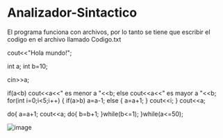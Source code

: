 # Analizador-Sintactico
El programa funciona con archivos, por lo tanto se tiene que escribir el codigo en el archivo llamado Codigo.txt


cout<<"Hola mundo!";

int a;
int b=10;

cin>>a;

if(a<b)
	cout<<a<<" es menor a "<<b;
else
	cout<<a<<" es mayor a "<<b;
for(int i=0;i<5;i++)
{
	if(a>b)
		a=a-1;
	else
	{
		a=a+1;
	}
	cout<<i;
}
cout<<a;

do{
	a=a+1;
	cout<<a;
	do{
		b=b+1;
	}while(b<=1);
}while(a<=50);

![image](https://user-images.githubusercontent.com/74196278/205423074-2f8efcd1-c763-4575-857f-d22eed4f46a0.png)
